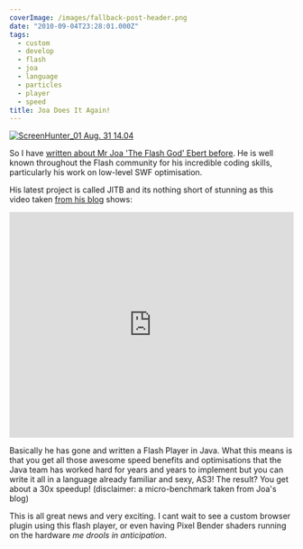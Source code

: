 ```yaml
---
coverImage: /images/fallback-post-header.png
date: "2010-09-04T23:28:01.000Z"
tags:
  - custom
  - develop
  - flash
  - joa
  - language
  - particles
  - player
  - speed
title: Joa Does It Again!
---
```


[![](/wp-content/uploads/2010/08/ScreenHunter_01-Aug.-31-14.04.jpg "ScreenHunter_01 Aug. 31 14.04")](/wp-content/uploads/2010/08/ScreenHunter_01-Aug.-31-14.04.jpg)

So I have [written about Mr Joa 'The Flash God' Ebert before](/posts/funk-ioc-a-new-dependency-injection-framework/). He is well known throughout the Flash community for his incredible coding skills, particularly his work on low-level SWF optimisation.

<!-- more -->

His latest project is called JITB and its nothing short of stunning as this video taken [from his blog](https://blog.joa-ebert.com/2010/08/31/so-i-recorded-a-new-video/) shows:

<iframe width="100%" height="400" src="https://www.youtube.com/embed/atzHF7YGp6Y" frameborder="0" allow="accelerometer; autoplay; clipboard-write; encrypted-media; gyroscope; picture-in-picture" allowfullscreen></iframe>

Basically he has gone and written a Flash Player in Java. What this means is that you get all those awesome speed benefits and optimisations that the Java team has worked hard for years and years to implement but you can write it all in a language already familiar and sexy, AS3! The result? You get about a 30x speedup! (disclaimer: a micro-benchmark taken from Joa's blog)

This is all great news and very exciting. I cant wait to see a custom browser plugin using this flash player, or even having Pixel Bender shaders running on the hardware _me drools in anticipation_.
